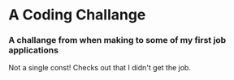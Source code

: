 # A Coding Challange

### A challange from when making to some of my first job applications

Not a single const! Checks out that I didn't get the job.
